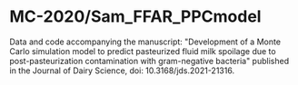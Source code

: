 # MC-2020/Sam_FFAR_PPCmodel
Data and code accompanying the manuscript: "Development of a Monte Carlo simulation model to predict pasteurized fluid milk spoilage due to post-pasteurization contamination with gram-negative bacteria" published in the Journal of Dairy Science, doi: 10.3168/jds.2021-21316.
